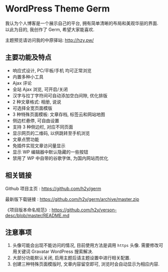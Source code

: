 # WordPress Theme Germ

我认为个人博客是一个展示自己的平台, 拥有简单清晰的布局和美观华丽的界面. 以此为目的, 我创作了 Germ, 希望大家能喜欢.

主题预览请访问我的中原驿站: <http://hzy.pw/>


## 主要功能及特点

- 响应式设计, PC/平板/手机 均可正常浏览
- 内置多种小工具
- Ajax 评论
- 全站 Ajax 浏览, 可开启/关闭
- 汉字与拉丁字符间可自动添加空白间隙, 优化排版
- 2 种文章格式: 相册, 说说
- 可选择全宽页面模版
- 3 种特殊页面模板: 文章存档, 标签云和网站地图
- 侧边栏悬停, 可自由设置
- 支持 3 种侧边栏, 对应不同页面
- 显示网页的二维码, 以供跳转至手机浏览
- 文章点赞功能
- 免插件实现文章访问量显示
- 显示 WP 编辑器中默认隐藏的一些按钮
- 禁用了 WP 中自带的谷歌字体, 为国内网站而优化


## 相关链接

Github 项目主页 : <https://github.com/h2y/germ>

最新版下载链接 : <https://github.com/h2y/germ/archive/master.zip>

《项目版本命名规范》: <https://github.com/h2y/verson-desc/blob/master/README.md>


## 注意事项
1. 头像可能会出现不能访问的情况, 目前使用方法是调用 `https` 头像. 需要修改可用关键词 Gravatar WordPress 搜索解决.
2. 大部分功能默认关闭, 启用主题后请主题设置中进行相关配置.
3. 创建三种特殊页面模版时, 文章内容留空即可, 浏览时会自动显示为相应内容.
